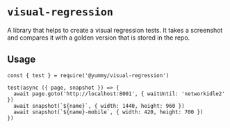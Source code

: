 # `visual-regression`

A library that helps to create a visual regression tests.
It takes a screenshot and compares it with a golden version
that is stored in the repo.

## Usage

```
const { test } = require('@yummy/visual-regression')

test(async ({ page, snapshot }) => {
  await page.goto('http://localhost:8001', { waitUntil: 'networkidle2' })
  await snapshot(`${name}`, { width: 1440, height: 960 })
  await snapshot(`${name}-mobile`, { width: 420, height: 700 })
})
```
